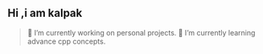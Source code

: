 ## Hi ,i am kalpak

> 🔭 I’m currently working on personal projects.
> 🌱 I’m currently learning advance cpp concepts.
>
<!--
**kalpak02/kalpak02** is a ✨ _special_ ✨ repository because its `README.md` (this file) appears on your GitHub profile.

Here are some ideas to get you started:

> 🔭 I’m currently working on personal projects
>🌱 I’m currently learning advance cpp concepts.
- 👯 I’m looking to collaborate on ...
- 🤔 I’m looking for help with ...
- 💬 Ask me about ...
- 📫 How to reach me: ...
- 😄 Pronouns: ...
- ⚡ Fun fact: ...
-->
